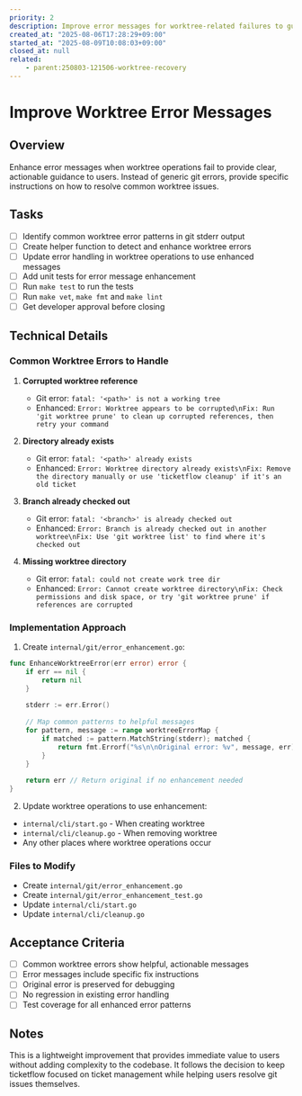 ```yaml
---
priority: 2
description: Improve error messages for worktree-related failures to guide users to solutions
created_at: "2025-08-06T17:28:29+09:00"
started_at: "2025-08-09T10:08:03+09:00"
closed_at: null
related:
    - parent:250803-121506-worktree-recovery
---
```


# Improve Worktree Error Messages

## Overview
Enhance error messages when worktree operations fail to provide clear, actionable guidance to users. Instead of generic git errors, provide specific instructions on how to resolve common worktree issues.

## Tasks
- [ ] Identify common worktree error patterns in git stderr output
- [ ] Create helper function to detect and enhance worktree errors
- [ ] Update error handling in worktree operations to use enhanced messages
- [ ] Add unit tests for error message enhancement
- [ ] Run `make test` to run the tests
- [ ] Run `make vet`, `make fmt` and `make lint`
- [ ] Get developer approval before closing

## Technical Details

### Common Worktree Errors to Handle

1. **Corrupted worktree reference**
   - Git error: `fatal: '<path>' is not a working tree`
   - Enhanced: `Error: Worktree appears to be corrupted\nFix: Run 'git worktree prune' to clean up corrupted references, then retry your command`

2. **Directory already exists**
   - Git error: `fatal: '<path>' already exists`
   - Enhanced: `Error: Worktree directory already exists\nFix: Remove the directory manually or use 'ticketflow cleanup' if it's an old ticket`

3. **Branch already checked out**
   - Git error: `fatal: '<branch>' is already checked out`
   - Enhanced: `Error: Branch is already checked out in another worktree\nFix: Use 'git worktree list' to find where it's checked out`

4. **Missing worktree directory**
   - Git error: `fatal: could not create work tree dir`
   - Enhanced: `Error: Cannot create worktree directory\nFix: Check permissions and disk space, or try 'git worktree prune' if references are corrupted`

### Implementation Approach

1. Create `internal/git/error_enhancement.go`:
```go
func EnhanceWorktreeError(err error) error {
    if err == nil {
        return nil
    }
    
    stderr := err.Error()
    
    // Map common patterns to helpful messages
    for pattern, message := range worktreeErrorMap {
        if matched := pattern.MatchString(stderr); matched {
            return fmt.Errorf("%s\n\nOriginal error: %v", message, err)
        }
    }
    
    return err // Return original if no enhancement needed
}
```

2. Update worktree operations to use enhancement:
- `internal/cli/start.go` - When creating worktree
- `internal/cli/cleanup.go` - When removing worktree
- Any other places where worktree operations occur

### Files to Modify
- Create `internal/git/error_enhancement.go`
- Create `internal/git/error_enhancement_test.go`
- Update `internal/cli/start.go`
- Update `internal/cli/cleanup.go`

## Acceptance Criteria
- [ ] Common worktree errors show helpful, actionable messages
- [ ] Error messages include specific fix instructions
- [ ] Original error is preserved for debugging
- [ ] No regression in existing error handling
- [ ] Test coverage for all enhanced error patterns

## Notes
This is a lightweight improvement that provides immediate value to users without adding complexity to the codebase. It follows the decision to keep ticketflow focused on ticket management while helping users resolve git issues themselves.